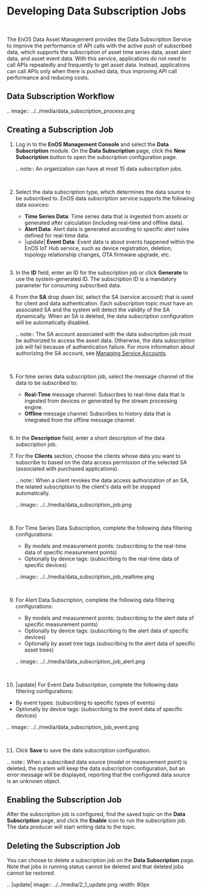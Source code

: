 # Developing Data Subscription Jobs

<br />

The EnOS Data Asset Management provides the Data Subscription Service to improve the performance of API calls with the active push of subscribed data, which supports the subscription of asset time series data, asset alert data, and asset event data. With this service, applications do not need to call APIs repeatedly and frequently to get asset data. Instead, applications can call APIs only when there is pushed data, thus improving API call performance and reducing costs.

## Data Subscription Workflow

.. image:: ../../media/data_subscription_process.png

## Creating a Subscription Job

1. Log in to the **EnOS Management Console** and select the **Data Subscription** module. On the **Data Subscription** page, click the **New Subscription** button to open the subscription configuration page.

   .. note:: An organization can have at most 15 data subscription jobs.

   <br />

2. Select the data subscription type, which determines the data source to be subscribed to. EnOS data subscription service supports the following data sources:

   - **Time Series Data**: Time series data that is ingested from assets or generated after calculation (including real-time and offline data).
   - **Alert Data**: Alert data is generated according to specific alert rules defined for real-time data.
   - |update| **Event Data**: Event data is about events happened within the EnOS IoT Hub service, such as device registration, deletion, topology relationship changes, OTA firmware upgrade, etc.

   <br />

3. In the **ID** field, enter an ID for the subscription job or click **Generate** to use the system-generated ID. The subscription ID is a mandatory parameter for consuming subscribed data.

4. From the **SA** drop down list, select the SA (service account) that is used for client and data authentication. Each subscription topic must have an associated SA and the system will detect the validity of the SA dynamically. When an SA is deleted, the data subscription configuration will be automatically disabled.

   .. note:: The SA account associated with the data subscription job must be authorized to access the asset data. Otherwise, the data subscription job will fail because of authentication failure. For more information about authorizing the SA account, see [Managing Service Accounts](/docs/enos/en/dev/iam/howto/service_account/managing_service_account.html).

   <br />

5. For time series data subscription job, select the message channel of the data to be subscribed to:

   - **Real-Time** message channel: Subscribes to real-time data that is ingested from devices or generated by the stream processing engine.
   - **Offline** message channel: Subscribes to history data that is integrated from the offline message channel.

   <br />

6. In the **Description** field, enter a short description of the data subscription job.

7. For the **Clients** section, choose the clients whose data you want to subscribe to based on the data access permission of the selected SA (associated with purchased applications).

   .. note:: When a client revokes the data access authorization of an SA, the related subscription to the client's data will be stopped automatically.

   .. image:: ../../media/data_subscription_job.png

   <br />

8. For Time Series Data Subscription, complete the following data filtering configurations:

   - By models and measurement points: (subscribing to the real-time data of specific measurement points)
   - Optionally by device tags: (subscribing to the real-time data of specific devices)

   .. image:: ../../media/data_subscription_job_realtime.png

   <br />

9. For Alert Data Subscription, complete the following data filtering configurations:

   - By models and measurement points: (subscribing to the alert data of specific measurement points)
   - Optionally by device tags: (subscribing to the alert data of specific devices)
   - Optionally by asset tree tags (subscribing to the alert data of specific asset trees)

   .. image:: ../../media/data_subscription_job_alert.png

   <br />

10. |update| For Event Data Subscription, complete the following data filtering configurations:

   - By event types: (subscribing to specific types of events)
   - Optionally by device tags: (subscribing to the event data of specific devices)

   .. image:: ../../media/data_subscription_job_event.png

   <br />

11. Click **Save** to save the data subscription configuration.

.. note:: When a subscribed data source (model or measurement point) is deleted, the system will keep the data subscription configuration, but an error message will be displayed, reporting that the configured data source is an unknown object.

## Enabling the Subscription Job

After the subscription job is configured, find the saved topic on the **Data Subscription** page, and click the **Enable** icon to run the subscription job. The data producer will start writing data to the topic.


## Deleting the Subscription Job

You can choose to delete a subscription job on the **Data Subscription** page. Note that jobs in running status cannot be deleted and that deleted jobs cannot be restored.

.. |update| image:: ../../media/2_1_update.png
   :width: 80px

<!--end-->
